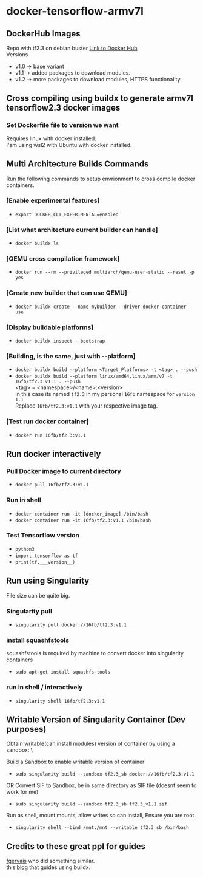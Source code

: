 # docker-tensorflow-armv7l

## DockerHub Images
Repo with tf2.3 on debian buster [Link to Docker Hub](https://hub.docker.com/repository/docker/16fb/tf2.3) \
Versions
* v1.0 -> base variant
* v1.1 -> added packages to download modules.
* v1.2 -> more packages to download modules, HTTPS functionality.

## Cross compiling using buildx to generate armv7l tensorflow2.3 docker images

### Set Dockerfile file to version we want
Requires linux with docker installed.  \
I'am using wsl2 with Ubuntu with docker installed.

## Multi Architecture Builds Commands
Run the following commands to setup envrionment to cross compile docker containers.

### [Enable experimental features]
* `export DOCKER_CLI_EXPERIMENTAL=enabled`

### [List what architecture current builder can handle]
* `docker buildx ls`

### [QEMU cross compilation framework]
* `docker run --rm --privileged multiarch/qemu-user-static --reset -p yes`

### [Create new builder that can use QEMU]
* `docker buildx create --name mybuilder --driver docker-container --use`

### [Display buildable platforms]
* `docker buildx inspect --bootstrap`

### [Building, is the same, just with --platform]
* `docker buildx build --platform <Target_Platforms> -t <tag> . --push`
* `docker buildx build --platform linux/amd64,linux/arm/v7 -t 16fb/tf2.3:v1.1 . --push`
\
\<tag\> = \<namespace\>/\<name\>:\<version\> \
In this case its named `tf2.3` in my personal `16fb` namespace for `version 1.1` \
Replace `16fb/tf2.3:v1.1` with your respective image tag. 

### [Test run docker container]
* `docker run 16fb/tf2.3:v1.1`

## Run docker interactively
### Pull Docker image to current directory
* `docker pull 16fb/tf2.3:v1.1`

### Run in shell
* `docker container run -it [docker_image] /bin/bash`
* `docker container run -it 16fb/tf2.3:v1.1 /bin/bash`

### Test Tensorflow version
* `python3`
* `import tensorflow as tf`
* `print(tf.___version__)`

## Run using Singularity 
File size can be quite big.

### Singularity pull
* `singularity pull docker://16fb/tf2.3:v1.1`

### install squashfstools
squashfstools is required by machine to convert docker into singularity containers
* `sudo apt-get install squashfs-tools`

### run in shell / interactively
* `singularity shell 16fb/tf2.3:v1.1`

## Writable Version of Singularity Container (Dev purposes)
Obtain writable(can install modules) version of container by using a sandbox: \

Build a Sandbox to enable writable version of container
* `sudo singularity build --sandbox tf2.3_sb docker://16fb/tf2.3:v1.1`

OR Convert SIF to Sandbox, be in same directory as SIF file (doesnt seem to work for me)
* `sudo singularity build --sandbox tf2.3_sb tf2.3_v1.1.sif`

Run as shell, mount mounts, allow writes so can install, Ensure you are root.
* `singularity shell --bind /mnt:/mnt --writable tf2.3_sb /bin/bash`

## Credits to these great ppl for guides
[fgervais](https://github.com/fgervais/docker-tensorflow) who did something similar. \
this [blog](https://www.padok.fr/en/blog/multi-architectures-docker-iot) that guides using buildx. 